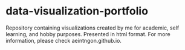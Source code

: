 # data-visualization-portfolio

Repository containing visualizations created by me for academic, self learning, and hobby purposes. Presented in html format. For more information, please check aeintngon.github.io. 
